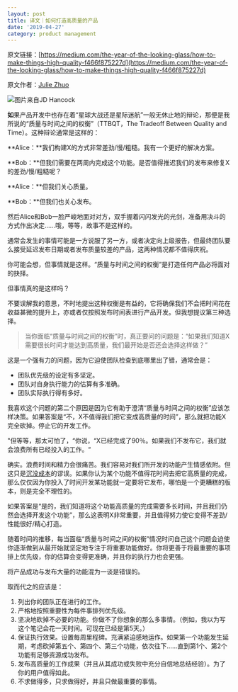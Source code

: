 ```yaml
---
layout: post
title: 译文｜如何打造高质量的产品
date: '2019-04-27'
category: product management
---
```


原文链接：[https://medium.com/the-year-of-the-looking-glass/how-to-make-things-high-quality-f466f875227d](https://medium.com/the-year-of-the-looking-glass/how-to-make-things-high-quality-f466f875227d)

原文作者：[Julie Zhuo](https://medium.com/@joulee)

![图片来自[JD Hancock](https://www.flickr.com/photos/jdhancock/)](https://goooooouwa.fun:8143/static/images/aOTrLhN.jpg)

**如**果产品开发中也存在着“星球大战还是星际迷航”一般无休止地的辩论，那便是我所说的“质量与时间之间的权衡”（TTBQT，The Tradeoff Between Quality and Time）。这种辩论通常是这样的：

**Alice：**我们构建X的方式非常差劲/慢/粗糙。我有一个更好的解决方案。

**Bob：**但我们需要在两周内完成这个功能。是否值得推迟我们的发布来修复X的差劲/慢/粗糙呢？

**Alice：**但我们关心质量。

**Bob：**但我们也关心发布。

然后Alice和Bob一脸严峻地面对对方，双手握着闪闪发光的光剑，准备用决斗的方式作出决定......哦，等等，故事不是这样的。

通常会发生的事情可能是一方说服了另一方，或者决定向上级报告，但最终团队要么接受延迟发布日期或者发布质量较差的产品，这两种情况都不值得庆祝。

你可能会想，但事情就是这样。“质量与时间之间的权衡”是打造任何产品必将面对的抉择。

但事情真的是这样吗？

不要误解我的意思，不时地提出这种权衡是有益的，它将确保我们不会把时间花在收益甚微的提升上，亦或者仅按照发布时间表进行产品开发。但我想提议第三种选择。

> 当你面临“质量与时间之间的权衡”时，真正要问的问题是：“如果我们知道X需要很长时间才能达到高质量，我们最开始是否还会选择这样做？”

这是一个强有力的问题，因为它迫使团队检查到底哪里出了错，通常会是：

- 团队优先级的设定有多坚定。
- 团队对自身执行能力的估算有多准确。
- 团队实际执行得有多好。

我喜欢这个问题的第二个原因是因为它有助于澄清“质量与时间之间的权衡”应该怎样决策。如果答案是“不，X不值得我们把它变成高质量的时间”，那么就把功能X完全砍掉。停止它的开发工作。

"但等等，那太可怕了，“你说，“X已经完成了90％。如果我们不发布它，我们就会浪费所有已经投入的工作。“

确实。浪费时间和精力会很痛苦。我们容易对我们所开发的功能产生情感依附。但这只是[沉没成本](http://time.com/5347133/sunk-cost-fallacy-decisions/)的谬误。如果你认为某个功能不值得花时间去把它高质量的完成，那么仅仅因为你投入了时间开发某功能就一定要将它发布，哪怕是一个更糟糕的版本，则是完全不理性的。

如果答案是“是的，我们知道将这个功能高质量的完成需要多长时间，并且我们仍然会选择开发这个功能”，那么这表明X非常重要，并且值得努力使它变得不差劲/性能很好/精心打造。

随着时间的推移，每当面临“质量与时间之间的权衡”情况时问自己这个问题会迫使你逐渐做到从最开始就坚定地专注于将重要功能做好。你将更善于将最重要的事项排上优先级，你的估算会变得更准确，并且你的执行力也会更强。

将产品成功与发布大量的功能混为一谈是错误的。

取而代之的应该是：

1. 列出你的团队正在进行的工作。
2. 严格地按照重要性为每件事排列优先级。
3. 坚决地砍掉不必要的功能。你做不了你想象的那么多事情。（例如，我以为写这个笔记会花一天时间。可现在已经是第5天。）
4. 保证执行效果。设置每周里程碑。充满紧迫感地运作。如果第一个功能发生延期，考虑砍掉第五个、第四个、第三个功能，依次往下......直到第1个、第2个功能有足够资源成功发布。
5. 发布高质量的工作成果（并且从其成功或失败中充分自信地总结经验）。为了你的用户值得如此。
6. 不求做得多，只求做得好，并且只做最重要的事情。